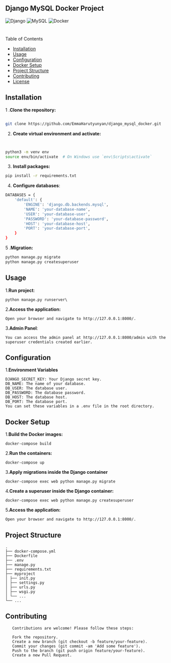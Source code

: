 ## Django MySQL Docker Project

![Django](https://img.shields.io/static/v1?label=Django&message=5.0&color=092E20&style=plastic&logo=django&logoWidth=40&logoHeight=40)
![MySQL](https://img.shields.io/static/v1?label=MySQL&message=8.0&color=00758F&style=plastic&logo=mysql&logoWidth=40&logoHeight=40)
![Docker](https://img.shields.io/static/v1?label=Docker&message=20.10&color=2496ED&style=plastic&logo=docker&logoWidth=40&logoHeight=40)
 #

Table of Contents
- [Installation](#installation)
- [Usage](#usage)
- [Configuration](#configuration)
- [Docker Setup](#docker-setup)
- [Project Structure](#project-structure)
- [Contributing](#contributing)
- [License](#license)
## Installation

1 .**Clone the repository:**
```bash

git clone https://github.com/EmmaHarutyunyan/django_mysql_docker.git
```


2. **Create virtual environment and activate:**
```bash


python3 -m venv env
source env/bin/activate  # On Windows use `env\Scripts\activate`
```
3. **Install packages:**
```bash
pip install -r requirements.txt
```
4. **Configure databases**:
```bash
DATABASES = {
    'default': {
        'ENGINE': 'django.db.backends.mysql',
        'NAME': 'your-database-name',
        'USER': 'your-database-user',
        'PASSWORD': 'your-database-password',
        'HOST': 'your-database-host',
        'PORT': 'your-database-port',
    }
}
```
5 .**Migration:**
```bash
python manage.py migrate
python manage.py createsuperuser
```

## Usage

1.**Run project**:
```
python manage.py runserver\
```
2.**Access the application:**
```
Open your browser and navigate to http://127.0.0.1:8000/.
```
3.**Admin Panel**:
```
You can access the admin panel at http://127.0.0.1:8000/admin with the superuser credentials created earlier.
```
## Configuration

1.**Environment Variables**
```
DJANGO_SECRET_KEY: Your Django secret key.
DB_NAME: The name of your database.
DB_USER: The database user.
DB_PASSWORD: The database password.
DB_HOST: The database host.
DB_PORT: The database port.
You can set these variables in a .env file in the root directory.
```
## Docker Setup

1.**Build the Docker images:**
```
docker-compose build
```
2.**Run the containers:**
```
docker-compose up
```
3.**Apply migrations inside the Django container**
```
docker-compose exec web python manage.py migrate
```
4.**Create a superuser inside the Django container:**
```
docker-compose exec web python manage.py createsuperuser
```
5.**Access the application:**
```
Open your browser and navigate to http://127.0.0.1:8000/.
```
## Project Structure
```
.
├── docker-compose.yml
├── Dockerfile
├── .env
├── manage.py
├── requirements.txt
├── myproject
│ ├── init.py
│ ├── settings.py
│ ├── urls.py
│ ├── wsgi.py
│ └── ...
└── ...
```
## Contributing

```
   Contributions are welcome! Please follow these steps:
   
   Fork the repository.
   Create a new branch (git checkout -b feature/your-feature).
   Commit your changes (git commit -am 'Add some feature').
   Push to the branch (git push origin feature/your-feature).
   Create a new Pull Request.
```




